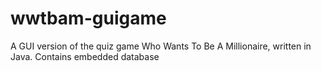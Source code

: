 # wwtbam-guigame
A GUI version of the quiz game Who Wants To Be A Millionaire, written in Java. Contains embedded database
